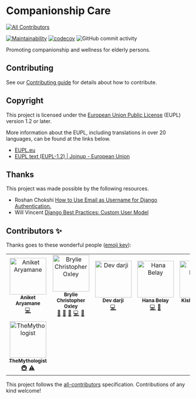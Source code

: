 # Companionship Care
<!-- ALL-CONTRIBUTORS-BADGE:START - Do not remove or modify this section -->
[![All Contributors](https://img.shields.io/badge/all_contributors-8-orange.svg?style=flat-square)](#contributors-)
<!-- ALL-CONTRIBUTORS-BADGE:END -->

[![Maintainability](https://api.codeclimate.com/v1/badges/bcb7e4c6f43b13ab8941/maintainability)](https://codeclimate.com/github/GeriLife/companionship-care/maintainability)
[![codecov](https://codecov.io/gh/CompanionshipCare/companionship-care/branch/main/graph/badge.svg?token=S0HBQTUDMN)](https://codecov.io/gh/CompanionshipCare/companionship-care)
![GitHub commit activity](https://img.shields.io/github/commit-activity/m/CompanionshipCare/companionship-care)

Promoting companionship and wellness for elderly persons.

## Contributing

See our [Contributing guide](CONTRIBUTING.md) for details about how to contribute.

## Copyright

This project is licensed under the [European Union Public License](LICENSE) (EUPL) version 1.2 or later.

More information about the EUPL, including translations in over 20 languages, can be found at the links below.

- [EUPL.eu](https://www.eupl.eu/)
- [EUPL text (EUPL-1.2) | Joinup - European Union](https://joinup.ec.europa.eu/collection/eupl/eupl-text-eupl-12)

## Thanks

This project was made possible by the following resources.

- Roshan Chokshi [How to Use Email as Username for Django Authentication.](https://dev.to/chokshiroshan/how-to-use-email-as-username-for-django-authentication-8if)
- Will Vincent [Django Best Practices: Custom User Model](https://learndjango.com/tutorials/django-custom-user-model)

## Contributors ✨

Thanks goes to these wonderful people ([emoji key](https://allcontributors.org/docs/en/emoji-key)):

<!-- ALL-CONTRIBUTORS-LIST:START - Do not remove or modify this section -->
<!-- prettier-ignore-start -->
<!-- markdownlint-disable -->
<table>
  <tbody>
    <tr>
      <td align="center"><a href="https://www.linkedin.com/in/anykate/"><img src="https://avatars.githubusercontent.com/u/1500690?v=4?s=100" width="100px;" alt="Aniket Aryamane"/><br /><sub><b>Aniket Aryamane</b></sub></a><br /><a href="https://github.com/CompanionshipCare/companionship-care/commits?author=anykate" title="Code">💻</a></td>
      <td align="center"><a href="http://linkedin.com/in/brylie-christopher-oxley/"><img src="https://avatars.githubusercontent.com/u/17307?v=4?s=100" width="100px;" alt="Brylie Christopher Oxley"/><br /><sub><b>Brylie Christopher Oxley</b></sub></a><br /><a href="#design-brylie" title="Design">🎨</a> <a href="https://github.com/CompanionshipCare/companionship-care/commits?author=brylie" title="Documentation">📖</a> <a href="#ideas-brylie" title="Ideas, Planning, & Feedback">🤔</a> <a href="https://github.com/CompanionshipCare/companionship-care/commits?author=brylie" title="Code">💻</a> <a href="#projectManagement-brylie" title="Project Management">📆</a></td>
      <td align="center"><a href="https://github.com/Devdarji"><img src="https://avatars.githubusercontent.com/u/54537016?v=4?s=100" width="100px;" alt="Dev darji"/><br /><sub><b>Dev darji</b></sub></a><br /><a href="https://github.com/CompanionshipCare/companionship-care/commits?author=Devdarji" title="Code">💻</a></td>
      <td align="center"><a href="https://hanabelay.netlify.app/"><img src="https://avatars.githubusercontent.com/u/66206865?v=4?s=100" width="100px;" alt="Hana Belay"/><br /><sub><b>Hana Belay</b></sub></a><br /><a href="https://github.com/CompanionshipCare/companionship-care/commits?author=earthcomfy" title="Code">💻</a> <a href="https://github.com/CompanionshipCare/companionship-care/commits?author=earthcomfy" title="Documentation">📖</a></td>
      <td align="center"><a href="https://github.com/kishan3"><img src="https://avatars.githubusercontent.com/u/4090947?v=4?s=100" width="100px;" alt="Kishan Mehta"/><br /><sub><b>Kishan Mehta</b></sub></a><br /><a href="https://github.com/CompanionshipCare/companionship-care/commits?author=kishan3" title="Code">💻</a></td>
      <td align="center"><a href="http://kelvinmunyao01@gmail.com"><img src="https://avatars.githubusercontent.com/u/95211922?v=4?s=100" width="100px;" alt="Munyao Kelvin"/><br /><sub><b>Munyao Kelvin</b></sub></a><br /><a href="https://github.com/CompanionshipCare/companionship-care/commits?author=Marsh-sudo" title="Code">💻</a></td>
      <td align="center"><a href="https://github.com/ritik33"><img src="https://avatars.githubusercontent.com/u/54118809?v=4?s=100" width="100px;" alt="Ritik Pandey"/><br /><sub><b>Ritik Pandey</b></sub></a><br /><a href="https://github.com/CompanionshipCare/companionship-care/commits?author=ritik33" title="Code">💻</a></td>
    </tr>
    <tr>
      <td align="center"><a href="http://steamcommunity.com/id/lkx7_adhd"><img src="https://avatars.githubusercontent.com/u/29896527?v=4?s=100" width="100px;" alt="TheMythologist"/><br /><sub><b>TheMythologist</b></sub></a><br /><a href="#infra-TheMythologist" title="Infrastructure (Hosting, Build-Tools, etc)">🚇</a> <a href="https://github.com/CompanionshipCare/companionship-care/commits?author=TheMythologist" title="Tests">⚠️</a></td>
    </tr>
  </tbody>
</table>

<!-- markdownlint-restore -->
<!-- prettier-ignore-end -->

<!-- ALL-CONTRIBUTORS-LIST:END -->

This project follows the [all-contributors](https://github.com/all-contributors/all-contributors) specification. Contributions of any kind welcome!
